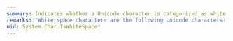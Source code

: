 ```yaml
---
summary: Indicates whether a Unicode character is categorized as white space.
remarks: "White space characters are the following Unicode characters:  \n  \n-   Members of the <xref:System.Globalization.UnicodeCategory> category, which includes the characters SPACE (U+0020), OGHAM SPACE MARK (U+1680), EN QUAD (U+2000), EM QUAD (U+2001), EN SPACE (U+2002), EM SPACE (U+2003), THREE-PER-EM SPACE (U+2004), FOUR-PER-EM SPACE (U+2005), SIX-PER-EM SPACE (U+2006), FIGURE SPACE (U+2007), PUNCTUATION SPACE (U+2008), THIN SPACE (U+2009), HAIR SPACE (U+200A), NARROW NO-BREAK SPACE (U+202F), MEDIUM MATHEMATICAL SPACE (U+205F), and IDEOGRAPHIC SPACE (U+3000).  \n  \n-   Members of the <xref:System.Globalization.UnicodeCategory> category, which consists solely of the LINE SEPARATOR character (U+2028).  \n  \n-   Members of the <xref:System.Globalization.UnicodeCategory> category, which consists solely of the PARAGRAPH SEPARATOR character (U+2029).  \n  \n-   The characters CHARACTER TABULATION (U+0009), LINE FEED (U+000A), LINE TABULATION (U+000B), FORM FEED (U+000C), CARRIAGE RETURN (U+000D), NEXT LINE (U+0085), and NO-BREAK SPACE (U+00A0)."
uid: System.Char.IsWhiteSpace*
---
```

